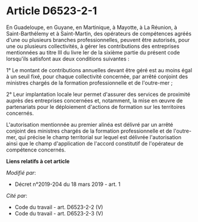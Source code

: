 # Article D6523-2-1

En Guadeloupe, en Guyane, en Martinique, à Mayotte, à La Réunion, à Saint-Barthélemy et à Saint-Martin, des opérateurs de
compétences agréés d'une ou plusieurs branches professionnelles, peuvent être autorisés, pour une ou plusieurs collectivités,
à gérer les contributions des entreprises mentionnées au titre III du livre Ier de la sixième partie du présent code
lorsqu'ils satisfont aux deux conditions suivantes :

1° Le montant de contributions annuelles devant être géré est au moins égal à un seuil fixé, pour chaque collectivité
concernée, par arrêté conjoint des ministres chargés de la formation professionnelle et de l'outre-mer ;

2° Leur implantation locale leur permet d'assurer des services de proximité auprès des entreprises concernées et, notamment,
la mise en œuvre de partenariats pour le déploiement d'actions de formation sur les territoires concernés.

L'autorisation mentionnée au premier alinéa est délivré par un arrêté conjoint des ministres chargés de la formation
professionnelle et de l'outre-mer, qui précise le champ territorial sur lequel est délivrée l'autorisation ainsi que le champ
d'application de l'accord constitutif de l'opérateur de compétence concernés.

**Liens relatifs à cet article**

_Modifié par_:

  - Décret n°2019-204 du 18 mars 2019 - art. 1

_Cité par_:

  - Code du travail - art. D6523-2-2 (V)
  - Code du travail - art. D6523-2-3 (V)
